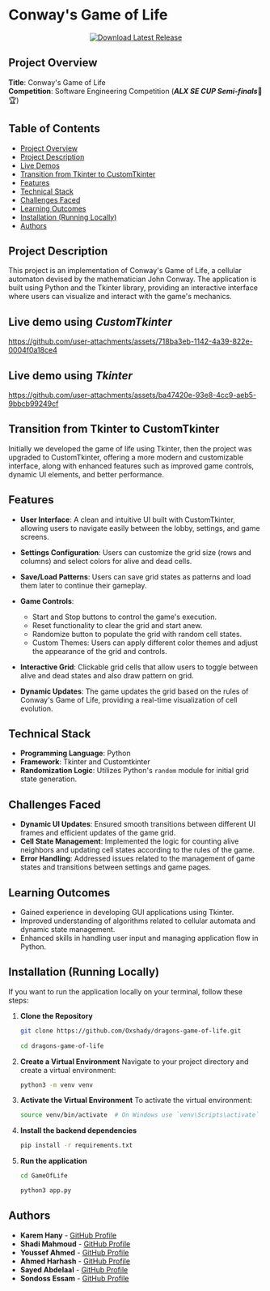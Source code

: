# Conway's Game of Life
<div align="center">
  <a href="https://github.com/Oxshady/dragons-game-of-life/releases/tag/v1.4.1">
    <img src="https://img.shields.io/badge/Download-Latest%20Release-blue" alt="Download Latest Release">
  </a>
</div>


## Project Overview
**Title**: Conway's Game of Life    
**Competition**: Software Engineering Competition (***ALX SE CUP Semi-finals***🚀🏆)

## Table of Contents
- [Project Overview](#project-overview)
- [Project Description](#project-description)
- [Live Demos](#live-demo-using-customtkinter)
- [Transition from Tkinter to CustomTkinter](#transition-from-tkinter-to-customtkinter)
- [Features](#features)
- [Technical Stack](#technical-stack)
- [Challenges Faced](#challenges-faced)
- [Learning Outcomes](#learning-outcomes)
- [Installation (Running Locally)](#installation-running-locally)
- [Authors](#authors)

## Project Description
This project is an implementation of Conway's Game of Life, a cellular automaton devised by the mathematician John Conway. The application is built using Python and the Tkinter library, providing an interactive interface where users can visualize and interact with the game's mechanics.

## Live demo using ***CustomTkinter***
https://github.com/user-attachments/assets/718ba3eb-1142-4a39-822e-0004f0a18ce4

## Live demo using ***Tkinter***
https://github.com/user-attachments/assets/ba47420e-93e8-4cc9-aeb5-9bbcb99249cf

## Transition from Tkinter to CustomTkinter
Initially we developed the game of life using Tkinter, then the project was upgraded to CustomTkinter, offering a more modern and customizable interface, along with enhanced features such as improved game controls, dynamic UI elements, and better performance.

## Features
- **User Interface**: A clean and intuitive UI built with CustomTkinter, allowing users to navigate easily between the lobby, settings, and game screens.
- **Settings Configuration**: Users can customize the grid size (rows and columns) and select colors for alive and dead cells.
- **Save/Load Patterns**: Users can save grid states as patterns and load them later to continue their gameplay.

- **Game Controls**: 
  - Start and Stop buttons to control the game's execution.
  - Reset functionality to clear the grid and start anew.
  - Randomize button to populate the grid with random cell states.
  - Custom Themes: Users can apply different color themes and adjust the appearance of the grid and controls.

- **Interactive Grid**: Clickable grid cells that allow users to toggle between alive and dead states and also draw pattern on grid.
- **Dynamic Updates**: The game updates the grid based on the rules of Conway's Game of Life, providing a real-time visualization of cell evolution.

## Technical Stack
- **Programming Language**: Python
- **Framework**: Tkinter and Customtkinter
- **Randomization Logic**: Utilizes Python's `random` module for initial grid state generation.

## Challenges Faced
- **Dynamic UI Updates**: Ensured smooth transitions between different UI frames and efficient updates of the game grid.
- **Cell State Management**: Implemented the logic for counting alive neighbors and updating cell states according to the rules of the game.
- **Error Handling**: Addressed issues related to the management of game states and transitions between settings and game pages.

## Learning Outcomes
- Gained experience in developing GUI applications using Tkinter.
- Improved understanding of algorithms related to cellular automata and dynamic state management.
- Enhanced skills in handling user input and managing application flow in Python.

## Installation (Running Locally)
If you want to run the application locally on your terminal, follow these steps:
1. **Clone the Repository**

   ```bash
   git clone https://github.com/Oxshady/dragons-game-of-life.git
  
   cd dragons-game-of-life
   ```

2. **Create a Virtual Environment**
   Navigate to your project directory and create a virtual environment:

   ```bash
   python3 -m venv venv
   ```
3. **Activate the Virtual Environment**
   To activate the virtual environment:
   ```bash
   source venv/bin/activate  # On Windows use `venv\Scripts\activate`
   ```

4. **Install the backend dependencies**

   ```bash
   pip install -r requirements.txt
   ```

5. **Run the application**
    ```bash
    cd GameOfLife

    python3 app.py
    ```

## Authors

- **Karem Hany** - [GitHub Profile](https://github.com/K-a-r-e-e-m)
- **Shadi Mahmoud** - [GitHub Profile](https://github.com/Oxshady)
- **Youssef Ahmed** - [GitHub Profile](https://github.com/youssef3092004)
- **Ahmed Harhash** - [GitHub Profile](https://github.com/ah0048)
- **Sayed Abdelaal** - [GitHub Profile](https://github.com/sayedabdelal)
- **Sondoss Essam** - [GitHub Profile](https://github.com/sondosEssam)
